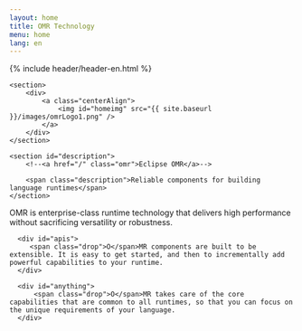 ```yaml
---
layout: home
title: OMR Technology
menu: home
lang: en
---
```


[//]: # "*********************************************************************"
[//]: # "*"
[//]: # "*  Copyright IBM Corp. 2016  All Rights Reserved."
[//]: # "*"
[//]: # "*  This program and the accompanying materials are made available"
[//]: # "*  under the terms of the Eclipse Public License v1.0 and"
[//]: # "*  Apache License v2.0 which accompanies this distribution."
[//]: # "*"
[//]: # "*      The Eclipse Public License is available at"
[//]: # "*      http://www.eclipse.org/legal/epl-v10.html"
[//]: # "*"
[//]: # "*      The Apache License v2.0 is available at"
[//]: # "*      http://www.opensource.org/licenses/apache2.0.php"
[//]: # "*"
[//]: # "*  Contributors:"
[//]: # "*    <First author> - initial implementation and documentation"
[//]: # "*********************************************************************"

<section id="home-content">
    {% include header/header-en.html %}
    <div id="overlay"></div>

	<section>
		<div>
			<a class="centerAlign">
				<img id="homeimg" src="{{ site.baseurl }}/images/omrLogo1.png" />
			</a>
		</div>
	</section>
	
    <section id="description">
        <!--<a href="/" class="omr">Eclipse OMR</a>-->

        <span class="description">Reliable components for building language runtimes</span>
    </section>

</section>

<!--<section>
	<div>
		<a class="centerAlign">
			<img id="homeimg" src="/images/jigsaw.png" />
		</a>
	</div>
</section>-->

<section id="intro">

  <div id="boxes" class="clearfix">
      <div id="web-applications">
          <span class="drop">O</span>MR is enterprise-class runtime technology that delivers high performance without sacrificing versatility or robustness.
      </div>

      <div id="apis">
         <span class="drop">O</span>MR components are built to be extensible. It is easy to get started, and then to incrementally add powerful capabilities to your runtime. 
      </div>

      <div id="anything">
          <span class="drop">O</span>MR takes care of the core capabilities that are common to all runtimes, so that you can focus on the unique requirements of your language. 
      </div>
  </div>
<br>
  <!--<div id="incubating" class="centerAlign">
		<a href="https://projects.eclipse.org/projects/technology.omr"><img src="/images/incubating.png" style="width:40px;"></a>
  </div>-->
</section>

